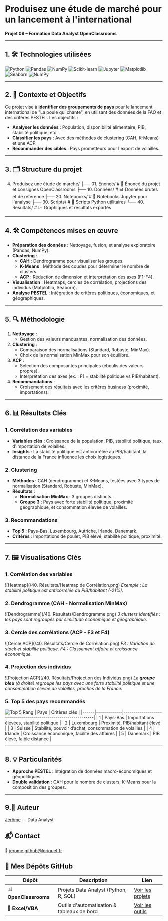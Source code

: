 # Produisez une étude de marché pour un lancement à l'international
**Projet 09 – Formation Data Analyst OpenClassrooms**

---

## 1. 🛠️ Technologies utilisées

![Python](https://img.shields.io/badge/Python-3.8%2B-blue)
![Pandas](https://img.shields.io/badge/Pandas-1.3%2B-red)
![NumPy](https://img.shields.io/badge/NumPy-1.21%2B-purple)
![Scikit-learn](https://img.shields.io/badge/Scikit--learn-0.24%2B-green)
![Jupyter](https://img.shields.io/badge/Jupyter-Notebook-orange)
![Matplotlib](https://img.shields.io/badge/Matplotlib-3.4%2B-yellow)
![Seaborn](https://img.shields.io/badge/Seaborn-0.11%2B-brightgreen)
![NumPy](https://img.shields.io/badge/NumPy-1.21%2B-purple)

---

## 2. 📌 Contexte et Objectifs

Ce projet vise à **identifier des groupements de pays** pour le lancement international de "La poule qui chante", en utilisant des données de la FAO et des critères PESTEL. Les objectifs :
- **Analyser les données** : Population, disponibilité alimentaire, PIB, stabilité politique, etc.
- **Classifier les pays** : Avec des méthodes de clustering (CAH, K-Means) et une ACP.
- **Recommander des cibles** : Pays prometteurs pour l'export de volailles.

---

## 3. 🗂️ Structure du projet

04. Produisez une étude de marché/
├── 01. Enoncé/              # 📜 Énoncé du projet et consignes OpenClassrooms
├── 10. Données/             # 📊 Données brutes et de référence
├── 20. Notebooks/           # 📓 Notebooks Jupyter pour l'analyse
├── 30. Scripts/             # 🐍 Scripts Python utilitaires
└── 40. Resultats/           # 📈 Graphiques et résultats exportés

---

## 4. 🛠️ Compétences mises en œuvre

- **Préparation des données** : Nettoyage, fusion, et analyse exploratoire (Pandas, NumPy).
- **Clustering** :
  - **CAH** : Dendrogramme pour visualiser les groupes.
  - **K-Means** : Méthode des coudes pour déterminer le nombre de clusters.
  - **ACP** : Réduction de dimension et interprétation des axes (F1-F4).
- **Visualisation** : Heatmaps, cercles de corrélation, projections des individus (Matplotlib, Seaborn).
- **Analyse PESTEL** : Intégration de critères politiques, économiques, et géographiques.

---

## 5. 🔍 Méthodologie

1. **Nettoyage** :
   - Gestion des valeurs manquantes, normalisation des données.
2. **Clustering** :
   - Comparaison des normalisations (Standard, Robuste, MinMax).
   - Choix de la normalisation MinMax pour son équilibre.
3. **ACP** :
   - Sélection des composantes principales (éboulis des valeurs propres).
   - Interprétation des axes (ex. : F1 = stabilité politique vs PIB/habitant).
4. **Recommandations** :
   - Croisement des résultats avec les critères business (proximité, importations).

---

## 6. 📊 Résultats Clés

### 1. Corrélation des variables
- **Variables clés** : Croissance de la population, PIB, stabilité politique, taux d'importation de volailles.
- **Insights** : La stabilité politique est anticorrélée au PIB/habitant, la distance de la France influence les choix logistiques.

### 2. Clustering
- **Méthodes** : CAH (dendrogramme) et K-Means, testées avec 3 types de normalisation (Standard, Robuste, MinMax).
- **Résultats** :
  - **Normalisation MinMax** : 3 groupes distincts.
  - **Groupe 3** : Pays avec forte stabilité politique, proximité géographique, et consommation élevée de volailles.

### 3. Recommandations
- **Top 5** : Pays-Bas, Luxembourg, Autriche, Irlande, Danemark.
- **Critères** : Importations de poulet, PIB élevé, stabilité politique, proximité.

---

## 7. 🖼️ Visualisations Clés

### 1. Corrélation des variables
![Heatmap](/40. Résultats/Heatmap de Corrélation.png)
*Exemple : La stabilité politique est anticorrélée au PIB/habitant (-21%).*

### 2. Dendrogramme (CAH - Normalisation MinMax)
![Dendrogramme](/40. Résultats/Dendrogramme.png)
*3 clusters identifiés : les pays sont regroupés par similitude économique et géographique.*

### 3. Cercle des corrélations (ACP - F3 et F4)
![Cercle ACP](/40. Résultats/Cercle de Corrélation.png)
*F3 : Variation de stock et stabilité politique. F4 : Classement affaire et croissance économique.*

### 4. Projection des individus
![Projection ACP](/40. Résultats/Projection des Individus.png)
*Le **groupe bleu** (à droite) regroupe les pays avec une forte stabilité politique et une consommation élevée de volailles, proches de la France.*

### 5. Top 5 des pays recommandés
![Top 5](lien_vers_top5.png)
   Rang | Pays        | Critères clés                                                 |
 |------|-------------|---------------------------------------------------------------|
 | 1    | Pays-Bas    | Importations élevées, stabilité politique                     |
 | 2    | Luxembourg  | Proximité, PIB/habitant élevé                                 |
 | 3    | Suisse      | Stabilité, pouvoir d’achat, consommation de volailles         |
 | 4    | Irlande     | Croissance économique, facilité des affaires                  |
 | 5    | Danemark    | PIB élevé, faible distance                                    |

---

## 8. 💡 Particularités

- **Approche PESTEL** : Intégration de données macro-économiques et géopolitiques.
- **Double validation** : CAH pour le nombre de clusters, K-Means pour la composition des groupes.

---

## 9.👤 Auteur
[Jérôme](https://github.com/Goumbo) — Data Analyst

## 📬 Contact
📧 [jerome.github@loriquet.fr](mailto:jerome.github@loriquet.fr)

## 🔗 Mes Dépôts GitHub
   **Dépôt**               | **Description**                            | **Lien**                                                                 |
 |-------------------------|--------------------------------------------|--------------------------------------------------------------------------|
 | 📊 **OpenClassrooms**   | Projets Data Analyst (Python, R, SQL)      | [Voir les projets](https://github.com/Goumbo/OpenClassrooms)             |
 | 📑 **Excel/VBA**        | Outils d'automatisation & tableaux de bord | [Voir les outils](https://github.com/Goumbo/Excel)                       |


